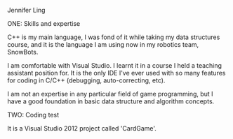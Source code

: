 Jennifer Ling

ONE: Skills and expertise 

C++ is my main language, I was fond of it while taking my data structures course, and it is the 
language I am using now in my robotics team, SnowBots.

I am comfortable with Visual Studio. I learnt it in a course I held a teaching assistant position for. 
It is the only IDE I've ever used with so many features for coding in C/C++ (debugging, 
auto-correcting, etc). 

I am not an expertise in any particular field of game programming, but I have a good foundation
in basic data structure and algorithm concepts.


TWO: Coding test

It is a Visual Studio 2012 project called 'CardGame'.
